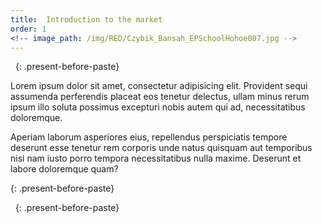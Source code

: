 ```yaml
---
title:  Introduction to the market
order: 1
<!-- image_path: /img/RED/Czybik_Bansah_EPSchoolHohoe007.jpg -->
---
```


&nbsp;
{: .present-before-paste}

<p>Lorem ipsum dolor sit amet, consectetur adipisicing elit. Provident sequi assumenda perferendis placeat eos tenetur delectus, ullam minus rerum ipsum illo soluta possimus excepturi nobis autem qui ad, necessitatibus doloremque.</p>
<p>Aperiam laborum asperiores eius, repellendus perspiciatis tempore deserunt esse tenetur rem corporis unde natus quisquam aut temporibus nisi nam iusto porro tempora necessitatibus nulla maxime. Deserunt et labore doloremque quam?</p>
{: .present-before-paste}

&nbsp;
{: .present-before-paste}